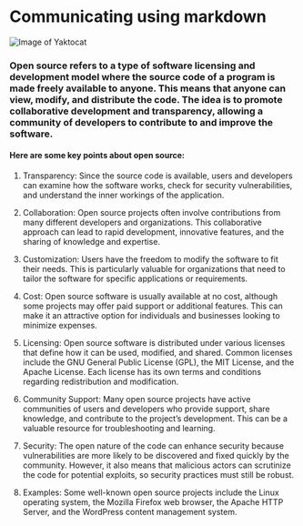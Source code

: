 # Communicating using markdown 
![Image of Yaktocat](https://octodex.github.com/images/yaktocat.png)
### Open source refers to a type of software licensing and development model where the source code of a program is made freely available to anyone. This means that anyone can view, modify, and distribute the code. The idea is to promote collaborative development and transparency, allowing a community of developers to contribute to and improve the software.

#### Here are some key points about open source:

1. Transparency: Since the source code is available, users and developers can examine how the software works, check for security vulnerabilities, and understand the inner workings of the application.

2. Collaboration: Open source projects often involve contributions from many different developers and organizations. This collaborative approach can lead to rapid development, innovative features, and the sharing of knowledge and expertise.

3. Customization: Users have the freedom to modify the software to fit their needs. This is particularly valuable for organizations that need to tailor the software for specific applications or requirements.

4. Cost: Open source software is usually available at no cost, although some projects may offer paid support or additional features. This can make it an attractive option for individuals and businesses looking to minimize expenses.

5. Licensing: Open source software is distributed under various licenses that define how it can be used, modified, and shared. Common licenses include the GNU General Public License (GPL), the MIT License, and the Apache License. Each license has its own terms and conditions regarding redistribution and modification.

6. Community Support: Many open source projects have active communities of users and developers who provide support, share knowledge, and contribute to the project’s development. This can be a valuable resource for troubleshooting and learning.

7. Security: The open nature of the code can enhance security because vulnerabilities are more likely to be discovered and fixed quickly by the community. However, it also means that malicious actors can scrutinize the code for potential exploits, so security practices must still be robust.

8. Examples: Some well-known open source projects include the Linux operating system, the Mozilla Firefox web browser, the Apache HTTP Server, and the WordPress content management system.

